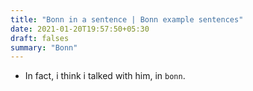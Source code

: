 ```yaml
---
title: "Bonn in a sentence | Bonn example sentences"
date: 2021-01-20T19:57:50+05:30
draft: falses
summary: "Bonn"
---
```

- In fact, i think i talked with him, in `bonn`.
                 
